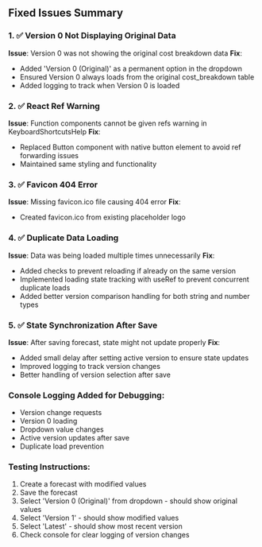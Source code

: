 
## Fixed Issues Summary

### 1. ✅ Version 0 Not Displaying Original Data
**Issue**: Version 0 was not showing the original cost breakdown data
**Fix**: 
- Added 'Version 0 (Original)' as a permanent option in the dropdown
- Ensured Version 0 always loads from the original cost_breakdown table
- Added logging to track when Version 0 is loaded

### 2. ✅ React Ref Warning
**Issue**: Function components cannot be given refs warning in KeyboardShortcutsHelp
**Fix**: 
- Replaced Button component with native button element to avoid ref forwarding issues
- Maintained same styling and functionality

### 3. ✅ Favicon 404 Error  
**Issue**: Missing favicon.ico file causing 404 error
**Fix**:
- Created favicon.ico from existing placeholder logo

### 4. ✅ Duplicate Data Loading
**Issue**: Data was being loaded multiple times unnecessarily
**Fix**:
- Added checks to prevent reloading if already on the same version
- Implemented loading state tracking with useRef to prevent concurrent duplicate loads
- Added better version comparison handling for both string and number types

### 5. ✅ State Synchronization After Save
**Issue**: After saving forecast, state might not update properly
**Fix**:
- Added small delay after setting active version to ensure state updates
- Improved logging to track version changes
- Better handling of version selection after save

### Console Logging Added for Debugging:
- Version change requests
- Version 0 loading
- Dropdown value changes
- Active version updates after save
- Duplicate load prevention

### Testing Instructions:
1. Create a forecast with modified values
2. Save the forecast
3. Select 'Version 0 (Original)' from dropdown - should show original values
4. Select 'Version 1' - should show modified values
5. Select 'Latest' - should show most recent version
6. Check console for clear logging of version changes

